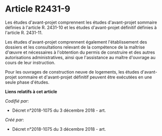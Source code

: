 # Article R2431-9

Les études d'avant-projet comprennent les études d'avant-projet sommaire définies à l'article R. 2431-10 et les études
d'avant-projet définitif définies à l'article R. 2431-11.

Les études d'avant-projet comprennent également l'établissement des dossiers et les consultations relevant de la compétence
de la maîtrise d'œuvre et nécessaires à l'obtention du permis de construire et des autres autorisations administratives,
ainsi que l'assistance au maître d'ouvrage au cours de leur instruction.

Pour les ouvrages de construction neuve de logements, les études d'avant-projet sommaire et d'avant-projet définitif peuvent
être exécutées en une seule phase d'études.

**Liens relatifs à cet article**

_Codifié par_:

  - Décret n°2018-1075 du 3 décembre 2018 - art.

_Créé par_:

  - Décret n°2018-1075 du 3 décembre 2018 - art.
